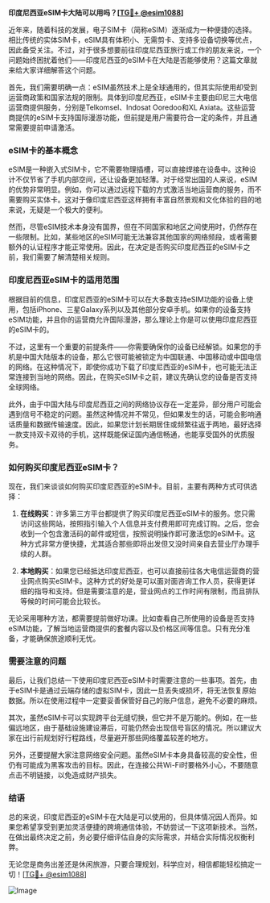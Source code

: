 **印度尼西亚eSIM卡大陆可以用吗？[[TG💪+ @esim1088](https://t.me/s/esim1088)]**

近年来，随着科技的发展，电子SIM卡（简称eSIM）逐渐成为一种便捷的选择。相比传统的实体SIM卡，eSIM具有体积小、无需剪卡、支持多设备切换等优点，因此备受关注。不过，对于很多想要前往印度尼西亚旅行或工作的朋友来说，一个问题始终困扰着他们——印度尼西亚的eSIM卡在大陆是否能够使用？这篇文章就来给大家详细解答这个问题。

首先，我们需要明确一点：eSIM虽然技术上是全球通用的，但其实际使用却受到运营商政策和国家法规的限制。具体到印度尼西亚，eSIM卡主要由印尼三大电信运营商提供服务，分别是Telkomsel、Indosat Ooredoo和XL Axiata。这些运营商提供的eSIM卡支持国际漫游功能，但前提是用户需要符合一定的条件，并且通常需要提前申请激活。

### eSIM卡的基本概念

eSIM是一种嵌入式SIM卡，它不需要物理插槽，可以直接焊接在设备中。这种设计不仅节省了手机内部空间，还让设备更加轻薄。对于经常出国的人来说，eSIM的优势非常明显。例如，你可以通过远程下载的方式激活当地运营商的服务，而不需要购买实体卡。这对于像印度尼西亚这样拥有丰富自然景观和文化体验的目的地来说，无疑是一个极大的便利。

然而，尽管eSIM技术本身没有国界，但在不同国家和地区之间使用时，仍然存在一些限制。比如，某些地区的eSIM可能无法兼容其他国家的网络频段，或者需要额外的认证程序才能正常使用。因此，在决定是否购买印度尼西亚的eSIM卡之前，我们需要了解清楚相关规则。

### 印度尼西亚eSIM卡的适用范围

根据目前的信息，印度尼西亚的eSIM卡可以在大多数支持eSIM功能的设备上使用，包括iPhone、三星Galaxy系列以及其他部分安卓手机。如果你的设备支持eSIM功能，并且你的运营商允许国际漫游，那么理论上你是可以使用印度尼西亚的eSIM卡的。

不过，这里有一个重要的前提条件——你需要确保你的设备已经解锁。如果您的手机是中国大陆版本的设备，那么它很可能被锁定为中国联通、中国移动或中国电信的网络。在这种情况下，即使你成功下载了印度尼西亚的eSIM卡，也可能无法正常连接到当地的网络。因此，在购买eSIM卡之前，建议先确认您的设备是否支持全球网络。

此外，由于中国大陆与印度尼西亚之间的网络协议存在一定差异，部分用户可能会遇到信号不稳定的问题。虽然这种情况并不常见，但如果发生的话，可能会影响通话质量和数据传输速度。因此，如果您计划长期居住或频繁往返于两地，最好选择一款支持双卡双待的手机，这样既能保证国内通信畅通，也能享受国外的优质服务。

### 如何购买印度尼西亚eSIM卡？

现在，我们来谈谈如何购买印度尼西亚的eSIM卡。目前，主要有两种方式可供选择：

1. **在线购买**：许多第三方平台都提供了购买印度尼西亚eSIM卡的服务。您只需访问这些网站，按照指引输入个人信息并支付费用即可完成订购。之后，您会收到一个包含激活码的邮件或短信，按照说明操作即可激活您的eSIM卡。这种方式非常方便快捷，尤其适合那些即将出发但又没时间亲自去营业厅办理手续的人群。

2. **本地购买**：如果您已经抵达印度尼西亚，也可以直接前往各大电信运营商的营业网点购买eSIM卡。这种方式的好处是可以面对面咨询工作人员，获得更详细的指导和支持。但是需要注意的是，营业网点的工作时间有限制，而且排队等候的时间可能会比较长。

无论采用哪种方法，都需要提前做好功课。比如查看自己所使用的设备是否支持eSIM功能，了解当地运营商提供的套餐内容以及价格区间等信息。只有充分准备，才能确保旅途顺利无忧。

### 需要注意的问题

最后，让我们总结一下使用印度尼西亚eSIM卡时需要注意的一些事项。首先，由于eSIM卡是通过云端存储的虚拟SIM卡，因此一旦丢失或损坏，将无法恢复原始数据。所以在使用过程中一定要妥善保管好自己的账户信息，避免不必要的麻烦。

其次，虽然eSIM卡可以实现跨平台无缝切换，但它并不是万能的。例如，在一些偏远地区，由于基础设施建设滞后，可能仍然会出现信号盲区的情况。所以建议大家在出行前规划好行程路线，尽量避开那些网络覆盖较差的地方。

另外，还要提醒大家注意网络安全问题。虽然eSIM卡本身具备较高的安全性，但仍有可能成为黑客攻击的目标。因此，在连接公共Wi-Fi时要格外小心，不要随意点击不明链接，以免造成财产损失。

### 结语

总的来说，印度尼西亚的eSIM卡在大陆是可以使用的，但具体情况因人而异。如果您希望享受到更加灵活便捷的跨境通信体验，不妨尝试一下这项新技术。当然，在做出最终决定之前，务必要仔细评估自身的实际需求，并结合实际情况权衡利弊。

无论您是商务出差还是休闲旅游，只要合理规划，科学应对，相信都能轻松搞定一切！[[TG💪+ @esim1088](https://t.me/s/esim1088)] 

![Image](https://i.postimg.cc/4NQfJmqS/Snipaste-2025-05-13-00-14-12.png)